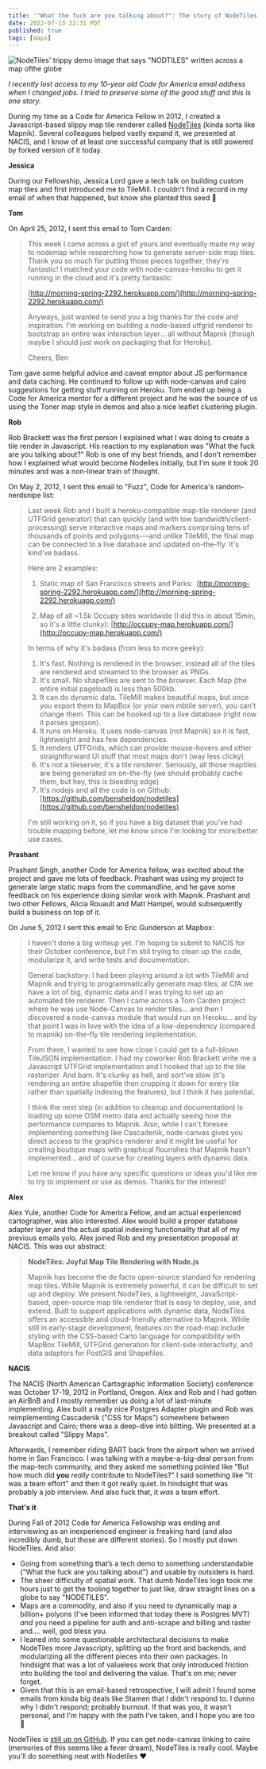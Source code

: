 ```yaml
---
title: '"What the fuck are you talking about?": The story of NodeTiles'
date: 2022-07-13 22:31 PDT
published: true
tags: [maps]
---
```


![NodeTiles' trippy demo image that says "NODTILES" written across a map ofthe globe](/uploads/2022-07/nodetiles.png)

_I recently lost access to my 10-year old Code for America email address when I changed jobs. I tried to preserve some of the good stuff and this is one story._

During my time as a Code for America Fellow in 2012, I created a Javascript-based slippy map tile renderer called [NodeTiles](https://github.com/nodetiles/nodetiles-core) (kinda sorta like Mapnik). Several colleagues helped vastly expand it, we presented at NACIS, and I know of at least one successful company that is still powered by forked version of it today.

**Jessica**

During our Fellowship, Jessica Lord gave a tech talk on building custom map tiles and first introduced me to TileMill. I couldn't find a record in my email of when that happened, but know she planted this seed 🌱

**Tom**

On April 25, 2012, I sent this email to Tom Carden:

> This week I came across a gist of yours and eventually made my way to nodemap while researching how to generate server-side map tiles. Thank you so much for putting those pieces together; they're fantastic! I matched your code with node-canvas-heroku to get it running in the cloud and it's pretty fantastic:
>
>  [http://morning-spring-2292.herokuapp.com/](http://morning-spring-2292.herokuapp.com/)
>
> Anyways, just wanted to send you a big thanks for the code and inspiration. I'm working on building a node-based utfgrid renderer to bootstrap an entire wax interaction layer... all without Mapnik (though maybe I should just work on packaging that for Heroku).
>
> Cheers,
> Ben

Tom gave some helpful advice and caveat emptor about JS performance and data caching. He continued to follow up with node-canvas and cairo suggestions for getting stuff running on Heroku. Tom ended up being a Code for America mentor for a different project and he was the source of us using the Toner map style in demos and also a nice leaflet clustering plugin.

**Rob**

Rob Brackett was the first person I explained what I was doing to create a tile render in Javascript. His reaction to my explanation was "What the fuck are you talking about?" Rob is one of my best friends, and I don't remember how I explained what would become Nodeiles initially, but I'm sure it took 20 minutes and was a non-linear train of thought.

On May 2, 2012, I sent this email to "Fuzz", Code for America's random-nerdsnipe list:

<blockquote markdown="1">

Last week Rob and I built a heroku-compatible map-tile renderer (and UTFGrid generator) that can quickly (and with low bandwidth/client-processing) serve interactive maps and markers comprising tens of thousands of points and polygons---and unlike TileMill, the final map can be connected to a live database and updated on-the-fly. It's kind've badass.

Here are 2 examples:

1. Static map of San Francisco streets and Parks: 
 [http://morning-spring-2292.herokuapp.com/](http://morning-spring-2292.herokuapp.com/)

2. Map of all ~1.5k Occupy sites worldwide (I did this in about 15min, so it's a little clunky):
 [http://occupy-map.herokuapp.com/](http://occupy-map.herokuapp.com/)

In terms of why it's badass (from less to more geeky):

1. It's fast. Nothing is rendered in the browser, instead all of the tiles are rendered and streamed to the browser as PNGs.
2. It's small. No shapefiles are sent to the browser. Each Map (the entire initial pageload) is less than 500kb.
3. It can do dynamic data. TileMill makes beautiful maps, but once you export them to MapBox (or your own mbtile server), you can't change them. This can be hooked up to a live database (right now it parses geojson).
4. It runs on Heroku. It uses node-canvas (not Mapnik) so it is fast, lightweight and has few dependencies.
5. It renders UTFGrids, which can provide mouse-hovers and other straightforward UI stuff that most maps don't (way less clicky)
6. It's not a tileserver, it's a tile *renderer*. Seriously, all those maptiles are being generated on on-the-fly (we should probably cache them, but hey, this is bleeding edge)
7. It's nodejs and all the code is on Github:  [https://github.com/bensheldon/nodetiles](https://github.com/bensheldon/nodetiles)  

I'm still working on it, so if you have a big dataset that you've had trouble mapping before, let me know since I'm looking for more/better use cases.

</blockquote>

**Prashant**

Prashant Singh, another Code for America fellow, was excited about the project and gave me lots of feedback. Prashant was using my project to generate large static maps from the commandline, and he gave some feedback on his experience doing similar work with Mapnik. Prashant and two other Fellows, Alicia Rouault and Matt Hampel, would subsequently build a business on top of it.

On June 5, 2012 I sent this email to Eric Gunderson at Mapbox:

<blockquote markdown="1">

I haven't done a big writeup yet. I'm hoping to submit to NACIS for their October conference, but I'm still trying to clean up the code, modularize it, and write tests and documentation.

General backstory: I had been playing around a lot with TileMill and Mapnik and trying to programmatically generate map tiles; at CfA we have a lot of big, dynamic data and I was trying to set up an automated tile renderer. Then I came across a Tom Carden project where he was use Node-Canvas to render tiles... and then I discovered a node-canvas module that would run on Heroku... and by that point I was in love with the idea of a low-dependency (compared to mapnik) on-the-fly tile rendering implementation.

From there, I wanted to see how close I could get to a full-blown TileJSON implementation. I had my coworker Rob Brackett write me a Javascript UTFGrid implementation and I hooked that up to the tile rasterizer. And bam. It's clunky as hell, and sort've slow (it's rendering an entire shapefile then cropping it down for every tile rather than spatially indexing the features), but I think it has potential. 

I think the next step (in addition to cleanup and documentation) is loading up some OSM metro data and actually seeing how the performance compares to Mapnik. Also, while I can't foresee implementing something like Cascadenik, node-canvas gives you direct access to the graphics renderer and it might be useful for creating boutique maps with graphical flourishes that Mapnik hasn't implemented... and of course for creating layers with dynamic data.

Let me know if you have any specific questions or ideas you'd like me to try to implement or use as demos. Thanks for the interest!

</blockquote>

**Alex**

Alex Yule, another Code for America Fellow, and an actual experienced cartographer, was also interested. Alex would build a proper database adapter layer and the actual spatial indexing functionality that all of my previous emails yolo. Alex joined Rob and my presentation proposal at NACIS. This was our abstract:

> **NodeTiles: Joyful Map Tile Rendering with Node.js**
>
> Mapnik has become the de facto open-source standard for rendering map tiles. While Mapnik is extremely powerful, it can be difficult to set up and deploy. We present NodeTiles, a lightweight, JavaScript-based, open-source map tile renderer that is easy to deploy, use, and extend. Built to support applications with dynamic data, NodeTiles offers an accessible and cloud-friendly alternative to Mapnik. While still in early-stage development, features on the road-map include styling with the CSS-based Carto language for compatibility with MapBox TileMill, UTFGrid generation for client-side interactivity, and data adaptors for PostGIS and Shapefiles.

**NACIS**

The NACIS (North American Cartographic Information Society) conference was October 17-19, 2012 in Portland, Oregon. Alex and Rob and I had gotten an AirBnB and I mostly remember us doing a lot of last-minute implementing. Alex built a really nice Postgres Adapter plugin and Rob was reimplementing Cascadenik ("CSS for Maps") somewhere between Javascript and Cairo; there was a deep-dive into blitting. We presented at a breakout called "Slippy Maps".

Afterwards, I remember riding BART back from the airport when we arrived home in San Francisco. I was talking with a maybe-a-big-deal person from the map-tech community, and they asked me something pointed like "But how much did **you** _really_ contribute to NodeTiles?" I said something like "It was a team effort" and then it got really quiet. In hindsight that was probably a job interview. And also fuck that, it _was_ a team effort.

**That's it**

During Fall of 2012 Code for America Fellowship was ending and interviewing as an inexperienced engineer is freaking hard (and also incredibly dumb, but those are different stories). So I mostly put down NodeTiles. And also:

- Going from something that’s a tech demo to something understandable ("What the fuck are you talking about") and usable by outsiders is hard.
- The sheer difficulty of spatial work. That dumb NodeTiles logo took me hours just to get the tooling together to just like, draw straight lines on a globe to say "NODETILES".
- Maps are a commodity, and also if you need to dynamically map a billion+ polyons (I've been informed that today there is Postgres MVT) _and_ you need a pipeline for auth and anti-scrape and billing and raster and.... well, god bless you.
- I leaned into some questionable architectural decisions to make NodeTiles more Javascripty, splitting up the front and backends, and modularizing all the different pieces into their own packages. In hindsight that was a lot of valueless work that only introduced friction into building the tool and delivering the value. That's on me; never forget.
- Given that this is an email-based retrospective, I will admit I found some emails from kinda big deals like Stamen that I didn't respond to. I dunno why I didn't respond; probably burnout. If that was you, it wasn't personal, and I'm happy with the path I've taken, and I hope you are too 🤗

NodeTiles is [still up on GitHub](https://github.com/nodetiles). If you can get node-canvas linking to cairo (memories of this seems like a fever dream), NodeTiles is really cool. Maybe you'll do something neat with Nodetiles ❤️
